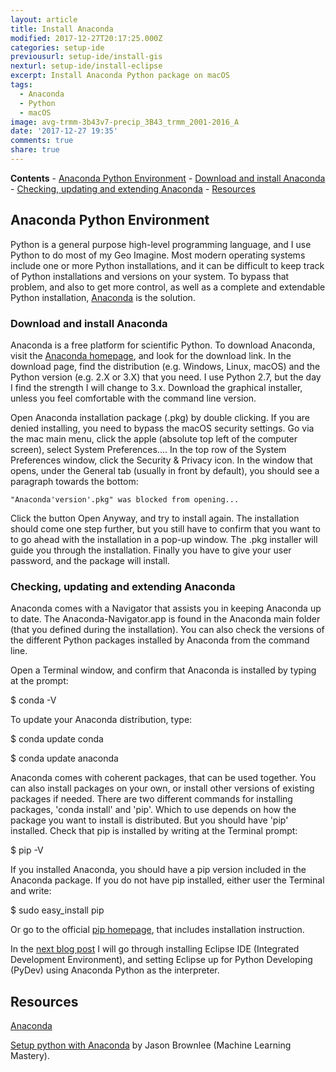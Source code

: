 ```yaml
---
layout: article
title: Install Anaconda
modified: 2017-12-27T20:17:25.000Z
categories: setup-ide
previousurl: setup-ide/install-gis
nexturl: setup-ide/install-eclipse
excerpt: Install Anaconda Python package on macOS
tags:
  - Anaconda
  - Python
  - macOS
image: avg-trmm-3b43v7-precip_3B43_trmm_2001-2016_A
date: '2017-12-27 19:35'
comments: true
share: true
---
```


**Contents**
	- [Anaconda Python Environment](#anaconda-python-environment)
		- [Download and install Anaconda](#download-and-install-anaconda)
		- [Checking, updating and extending Anaconda](#checking-updating-and-extending-anaconda)
	- [Resources](#resources)

## Anaconda Python Environment
Python is a general purpose high-level programming language, and I use Python to do most of my Geo Imagine. Most modern operating systems include one or more Python installations, and it can be difficult to keep track of Python installations and versions on your system. To bypass that problem, and also to get more control, as well as a complete and extendable Python installation, [Anaconda](https://anaconda.org) is the solution.

### Download and install Anaconda

Anaconda is a free platform for scientific Python. To download Anaconda, visit the [Anaconda homepage](https://www.anaconda.com), and look for the download link. In the download page, find the distribution (e.g. Windows, Linux, macOS) and the Python version (e.g. 2.X or 3.X) that you need. I use Python 2.7, but the day I find the strength I will change to 3.x. Download the graphical installer, unless you feel comfortable with the command line version.

Open Anaconda installation package (<span class='file'>.pkg</span>) by double clicking. If you are denied installing, you need to bypass the macOS security settings. Go via the mac main menu, click the apple (absolute top left of the computer screen), select <span class='finder'>System Preferences...</span>. In the top row of the <span class='tab'>System Preferences</span> window, click the Security & Privacy icon. In the window that opens, under the <span class='tab'>General</span> tab (usually in front by default), you should see a paragraph towards the bottom:
```
"Anaconda'version'.pkg" was blocked from opening...
```
Click the button <span class='button'>Open Anyway</span>, and try to install again. The installation should come one step further, but you still have to confirm that you want to to go ahead with the installation in a pop-up window. The <span class='file'>.pkg</span> installer will guide you through the installation. Finally you have to give your user password, and the package will install.

### Checking, updating and extending Anaconda

Anaconda comes with a Navigator that assists you in keeping Anaconda up to date. The <span class='app'>Anaconda-Navigator.app</span> is found in the Anaconda main folder (that you defined during the installation). You can also check the versions of the different Python packages installed by Anaconda from the command line.

Open a <span class='app'>Terminal</span> window, and confirm that Anaconda is installed by typing at the prompt:

<span class='terminal'>$ conda -V</span>

To update your Anaconda distribution, type:

<span class='terminal'>$ conda update conda</span>

<span class='terminal'>$ conda update anaconda</span>

Anaconda comes with coherent packages, that can be used together. You can also install packages on your own, or install other versions of existing packages if needed. There are two different commands for installing packages, 'conda install' and 'pip'. Which to use depends on how the package you want to install is distributed. But you should have 'pip' installed. Check that pip is installed by writing at the Terminal prompt:

<span class='terminal'>$ pip -V</span>

If you installed Anaconda, you should have a pip version included in the Anaconda package. If you do not have pip installed, either user the Terminal and write:

<span class='terminal'>$ sudo easy_install pip</span>

Or go to the official [pip homepage](https://pip.pypa.io), that includes installation instruction.

In the [next blog post](../install-eclipse/index.html) I will go through installing Eclipse IDE (Integrated Development Environment), and setting Eclipse up for Python Developing (PyDev) using Anaconda Python as the interpreter.

## Resources

[Anaconda](https://www.anaconda.com)

[Setup python with Anaconda](https://machinelearningmastery.com/setup-python-environment-machine-learning-deep-learning-anaconda/) by Jason Brownlee (Machine Learning Mastery).
